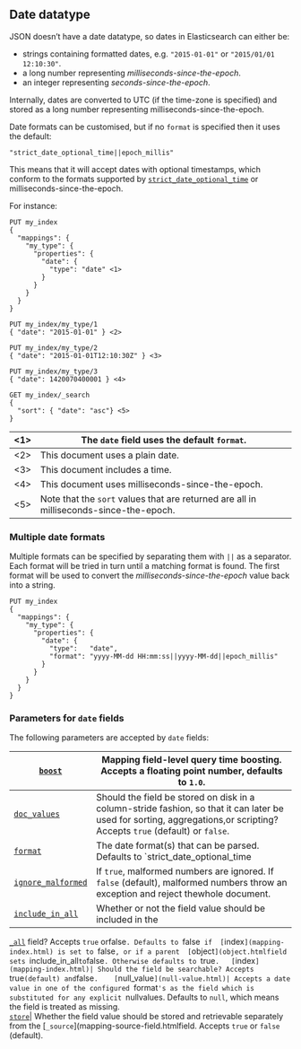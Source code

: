 ## Date datatype

JSON doesn’t have a date datatype, so dates in Elasticsearch can either be:

  * strings containing formatted dates, e.g. `"2015-01-01"` or `"2015/01/01 12:10:30"`. 
  * a long number representing _milliseconds-since-the-epoch_. 
  * an integer representing _seconds-since-the-epoch_. 



Internally, dates are converted to UTC (if the time-zone is specified) and stored as a long number representing milliseconds-since-the-epoch.

Date formats can be customised, but if no `format` is specified then it uses the default:
    
    
    "strict_date_optional_time||epoch_millis"

This means that it will accept dates with optional timestamps, which conform to the formats supported by 
[`strict_date_optional_time`](mapping-date-format.html#strict-date-time) or milliseconds-since-the-epoch.

For instance:
    
    
    PUT my_index
    {
      "mappings": {
        "my_type": {
          "properties": {
            "date": {
              "type": "date" <1>
            }
          }
        }
      }
    }
    
    PUT my_index/my_type/1
    { "date": "2015-01-01" } <2>
    
    PUT my_index/my_type/2
    { "date": "2015-01-01T12:10:30Z" } <3>
    
    PUT my_index/my_type/3
    { "date": 1420070400001 } <4>
    
    GET my_index/_search
    {
      "sort": { "date": "asc"} <5>
    }

<1>| The `date` field uses the default `format`.     
---|---  
<2>| This document uses a plain date.     
<3>| This document includes a time.    
<4>| This document uses milliseconds-since-the-epoch.     
<5>| Note that the `sort` values that are returned are all in milliseconds-since-the-epoch.   
  
### Multiple date formats

Multiple formats can be specified by separating them with `||` as a separator. Each format will be tried in turn until a matching format is found. The first format will be used to convert the _milliseconds-since-the-epoch_ value back into a string.
    
    
    PUT my_index
    {
      "mappings": {
        "my_type": {
          "properties": {
            "date": {
              "type":   "date",
              "format": "yyyy-MM-dd HH:mm:ss||yyyy-MM-dd||epoch_millis"
            }
          }
        }
      }
    }

### Parameters for `date` fields

The following parameters are accepted by `date` fields:

[`boost`](mapping-boost.html)| Mapping field-level query time boosting. Accepts a floating point number, defaults to `1.0`.     
---|---    
[`doc_values`](doc-values.html)| Should the field be stored on disk in a column-stride fashion, so that it can later be used for sorting, aggregations,or scripting? Accepts `true` (default) or `false`.     
[`format`](mapping-date-format.html)| The date format(s) that can be parsed. Defaults to `strict_date_optional_time||epoch_millis`.     `locale`| The locale to use when parsing dates since months do not have the same names and/or abbreviations in all languages.The default is the [`ROOT` locale](https://docs.oracle.com/javase/8/docs/api/java/util/Locale.html#ROOT),     
[`ignore_malformed`](ignore-malformed.html)| If `true`, malformed numbers are ignored. If `false` (default), malformed numbers throw an exception and reject thewhole document.   
[`include_in_all`](include-in-all.html)| Whether or not the field value should be included in the 
[`_all`](mapping-all-field.html) field? Accepts `true` orfalse`. Defaults to `false` if 
[`index`](mapping-index.html) is set to `false`, or if a parent 
[`object`](object.htmlfield sets `include_in_all` to `false`. Otherwise defaults to `true`.   [`index`](mapping-index.html)| Should the field be searchable? Accepts `true` (default) and `false`.   
[`null_value`](null-value.html)| Accepts a date value in one of the configured `format`'s as the field which is substituted for any explicit `nullvalues. Defaults to `null`, which means the field is treated as missing.   
[`store`](mapping-store.html)| Whether the field value should be stored and retrievable separately from the 
[`_source`](mapping-source-field.htmlfield. Accepts `true` or `false` (default). 
